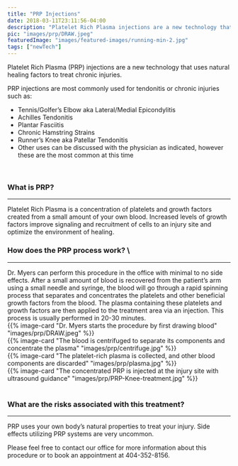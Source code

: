```yaml
---
title: "PRP Injections"
date: 2018-03-11T23:11:56-04:00
description: "Platelet Rich Plasma injections are a new technology that uses natural healing factors to treat chronic injuries"
pic: "images/prp/DRAW.jpeg"
featuredImage: "images/featured-images/running-min-2.jpg"
tags: ["newTech"]
---
```



Platelet Rich Plasma (PRP) injections are a new technology that uses natural healing factors to treat chronic injuries.

PRP injections are most commonly used for tendonitis or chronic injuries such as:

* Tennis/Golfer’s Elbow aka Lateral/Medial Epicondylitis
* Achilles Tendonitis
* Plantar Fasciitis
* Chronic Hamstring Strains
* Runner’s Knee aka Patellar Tendonitis
* Other uses can be discussed with the physician as indicated, however these are the most common at this time  
<br>

### What is PRP?  
<hr>
Platelet Rich Plasma is a concentration of platelets and growth factors created from a small amount of your own blood. Increased levels of growth factors improve signaling and recruitment of cells to an injury site and optimize the environment of healing.
<br>

### How does the PRP process work?  \
<hr>
Dr. Myers can perform this procedure in the office with minimal to no side effects. After a small amount of blood is recovered from the patient’s arm using a small needle and syringe, the blood will go through a rapid spinning process that separates and concentrates the platelets and other beneficial growth factors from the blood. The plasma containing these platelets and growth factors are then applied to the treatment area via an injection. This process is usually performed in 20-30 minutes.

<br>
  <div class="row">
    <div class="col-sm-6">
        {{% image-card "Dr. Myers starts the procedure by first drawing blood" "images/prp/DRAW.jpeg" %}}
    </div>
    <div class="col-sm-6">
       {{% image-card "The blood is centrifuged to separate its components and concentrate the plasma" "images/prp/centrifuge.jpg" %}}
    </div>
    <div class="col-sm-6">
      {{% image-card "The platelet-rich plasma is collected, and other blood components are discarded" "images/prp/plasma.jpg" %}}
    </div>
    <div class="col-sm-6">
    {{% image-card "The concentrated PRP is injected at the injury site with ultrasound guidance" "images/prp/PRP-Knee-treatment.jpg" %}}
    </div>
  </div>

<br>

### What are the risks associated with this treatment?  
<hr>
PRP uses your own body’s natural properties to treat your injury. Side effects utilizing PRP systems are very uncommon.

Please feel free to contact our office for more information about this procedure or to book an appointment at 404-352-8156.
